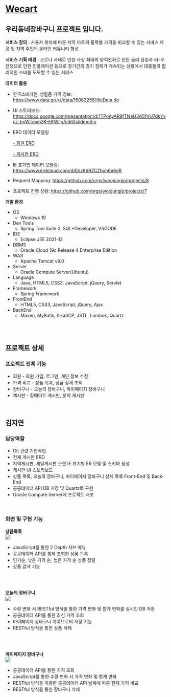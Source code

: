 # [Wecart](http://152.67.222.245/)
## 우리동네장바구니 프로젝트 입니다.
**서비스 정의**
: 사용자 위치에 따른 지역 마트의 품목별 가격을 비교할 수 있는 서비스 제공 및 지역 주민의 온라인 커뮤니티 형성
<p></p>

**서비스 기획 배경**
: 코로나 사태로 인한 사상 최대의 양적완화로 인한 금리 상승과 러-우 전쟁으로 인한 인플레이션 등으로 장기간의 경기 침체가 계속되는 상황에서 대중들의 합리적인 소비를 도모할 수 있는 서비스
<p></p>

**데이터 활용**<br>
* 한국소비자원_생필품 가격 정보:
https://www.data.go.kr/data/15083256/fileData.do
<p></p>

* UI 스토리보드: https://docs.google.com/presentation/d/1TPoAyAR9fTNeU3A5fVU7dkYxcz-bnWTesm3K-EKWIlg/edit#slide=id.p 
<p></p>

* ERD 데이터 모델링<br>

  [- 회원 ERD](https://github.com/woojungjo/project/assets/110724186/bd8e3112-6f4c-4714-9902-4d6839379109) <br>

  [- 게시판 ERD](https://github.com/woojungjo/project/assets/110724186/1878741c-e9f3-4a19-9606-cafeead0a51f)  
<p></p>

* IE 표기법 데이터 모델링: https://www.erdcloud.com/d/Enz86RZCZhuh6e6gR
<p></p>

* Request Mapping: https://github.com/orgs/woojungjo/projects/8
<p></p>

* 프로젝트 진행 상황: https://github.com/orgs/woojungjo/projects/7
<p></p>

**개발 환경**<br>
- OS<br>
  - Windows 10
- Dev Tools<br>
  - Spring Tool Suite 3, SQL*Developer, VSCODE
- IDE<br>
  - Eclipse JEE 2021-12
-	DBMS<br>
    - Oracle Cloud 19c Release 4 Enterprise Edition
-	WAS<br>
    - Apache Tomcat v9.0
- Server<br>
    - Oracle Compute Server(Ubuntu)
-	Language<br>
    - Java, HTML5, CSS3, JavaScript, jQuery, Servlet
-	Framework<br>
    - Spring Framework
- FrontEnd
  - HTML5, CSS3, JavaScript, jQuery, Ajax
- BackEnd
  - Maven, MyBatis, hikariCP, JSTL, Lombok, Quartz
<br>
<br>

## 프로젝트 상세
### 프로젝트 전체 기능
- 회원 - 회원 가입, 로그인, 개인 정보 수정
- 가격 비교 - 상품 목록, 상품 상세 조회
- 장바구니 - 오늘의 장바구니, 마이페이지 장바구니
- 게시판 - 장메이트 게시판, 문의 게시판
<br>

## 김지연
### 담당역할
- Git 관련 기반작업
- 전체 게시판 ERD
- 지역게시판, 세일게시판 관련 IE 표기법 ER 모델 및 스키마 생성
- 게시판 UI 스토리보드
- 상품 목록, 오늘의 장바구니, 마이페이지 장바구니 상세 목록 Front-End 및 Back-End
- 공공데이터 API DB 저장 및 Quartz로 구현
- Oracle Compute Server에 프로젝트 배포
<br>

### 화면 및 구현 기능
**상품목록**<br>
<img src='https://github.com/woojungjo/project/assets/110724186/4cf7d2d7-79d6-445b-9c33-84ed89cd68b5'>
- JavaScript를 통한 2 Depth 서브 메뉴
- 공공데이터 API를 통해 조회한 상품 목록
- 인기순, 낮은 가격 순, 높은 가격 순 상품 정렬
- 상품 검색 기능
<br>
<br>

**오늘의 장바구니**<br>
<img src='https://github.com/woojungjo/project/assets/110724186/b5e4fd13-53f1-45c9-a35c-3e1be12f6777'>
- 수량 변화 시 RESTful 방식을 통한 가격 변화 및 합계 변화를 실시간 DB 저장
- 공공데이터 API를 통한 최신 가격 조회
- 마이페이지 장바구니 목록으로의 저장 기능
- RESTful 방식을 통한 상품 삭제
<br>
<br>

**마이페이지 장바구니**<br>
<img src='https://github.com/woojungjo/project/assets/110724186/b4f54923-552a-4638-bacb-10dff1173e03'>
- 공공데이터 API를 통한 가격 조회
- JavaScript를 통한 수량 변화 시 가격 변화 및 합계 변화
- RESTful 방식을 이용한 공공데이터 API 날짜에 따른 현재 가격 비교
- RESTful 방식을 통한 장바구니 삭제
<br>
<br>
